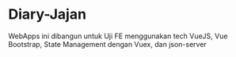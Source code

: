 # Diary-Jajan
WebApps ini dibangun untuk Uji FE menggunakan tech VueJS, Vue Bootstrap, State Management dengan Vuex, dan json-server
